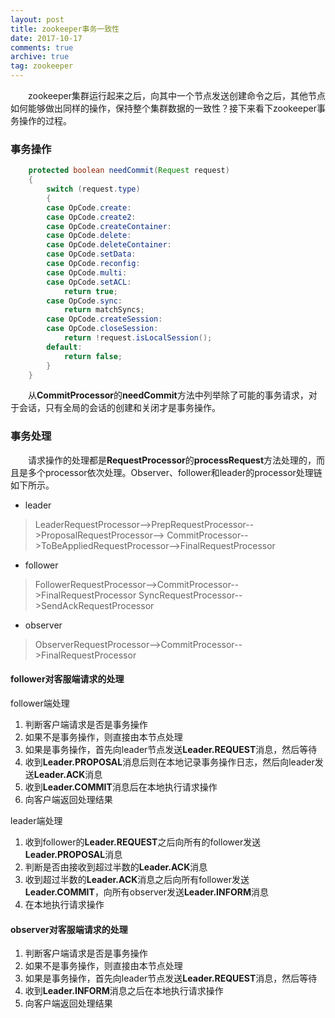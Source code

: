 ```yaml
---
layout: post
title: zookeeper事务一致性
date: 2017-10-17
comments: true
archive: true
tag: zookeeper
---
```

&emsp;&emsp;zookeeper集群运行起来之后，向其中一个节点发送创建命令之后，其他节点如何能够做出同样的操作，保持整个集群数据的一致性？接下来看下zookeeper事务操作的过程。
### 事务操作
~~~~~java
	protected boolean needCommit(Request request)
	{
		switch (request.type)
		{
		case OpCode.create:
		case OpCode.create2:
		case OpCode.createContainer:
		case OpCode.delete:
		case OpCode.deleteContainer:
		case OpCode.setData:
		case OpCode.reconfig:
		case OpCode.multi:
		case OpCode.setACL:
			return true;
		case OpCode.sync:
			return matchSyncs;
		case OpCode.createSession:
		case OpCode.closeSession:
			return !request.isLocalSession();
		default:
			return false;
		}
	}
~~~~~
&emsp;&emsp;从**CommitProcessor**的**needCommit**方法中列举除了可能的事务请求，对于会话，只有全局的会话的创建和关闭才是事务操作。

### 事务处理
&emsp;&emsp;请求操作的处理都是**RequestProcessor**的**processRequest**方法处理的，而且是多个processor依次处理。Observer、follower和leader的processor处理链如下所示。

- leader
> LeaderRequestProcessor-->PrepRequestProcessor-->ProposalRequestProcessor-->
> CommitProcessor-->ToBeAppliedRequestProcessor-->FinalRequestProcessor
- follower
> FollowerRequestProcessor-->CommitProcessor-->FinalRequestProcessor
> SyncRequestProcessor-->SendAckRequestProcessor
- observer
> ObserverRequestProcessor-->CommitProcessor-->FinalRequestProcessor

#### follower对客服端请求的处理
follower端处理    
1. 判断客户端请求是否是事务操作
2. 如果不是事务操作，则直接由本节点处理
3. 如果是事务操作，首先向leader节点发送**Leader.REQUEST**消息，然后等待
4. 收到**Leader.PROPOSAL**消息后则在本地记录事务操作日志，然后向leader发送**Leader.ACK**消息
5. 收到**Leader.COMMIT**消息后在本地执行请求操作
6. 向客户端返回处理结果

leader端处理     
1. 收到follower的**Leader.REQUEST**之后向所有的follower发送**Leader.PROPOSAL**消息
2. 判断是否由接收到超过半数的**Leader.ACK**消息
3. 收到超过半数的**Leader.ACK**消息之后向所有follower发送**Leader.COMMIT**，向所有observer发送**Leader.INFORM**消息
4. 在本地执行请求操作

#### observer对客服端请求的处理
1. 判断客户端请求是否是事务操作
2. 如果不是事务操作，则直接由本节点处理
3. 如果是事务操作，首先向leader节点发送**Leader.REQUEST**消息，然后等待
4. 收到**Leader.INFORM**消息之后在本地执行请求操作
5. 向客户端返回处理结果

























